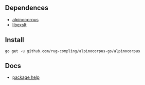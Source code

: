 ## Dependences

 * [alpinocorpus](https://github.com/rug-compling/alpinocorpus)
 * [libexslt](http://xmlsoft.org/xslt/EXSLT/)

## Install

    go get -u github.com/rug-compling/alpinocorpus-go/alpinocorpus

## Docs

 * [package help](http://gopkgdoc.appspot.com/pkg/github.com/rug-compling/alpinocorpus-go/alpinocorpus)
